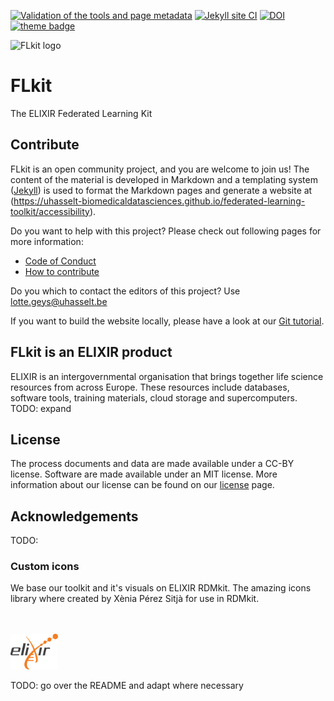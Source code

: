 [![Validation of the tools and page metadata](https://github.com/elixir-europe/rdmkit/actions/workflows/tool_list_conversion.yml/badge.svg)](https://github.com/elixir-europe/rdmkit/actions/workflows/tool_list_conversion.yml) [![Jekyll site CI](https://github.com/elixir-europe/rdmkit/workflows/Jekyll%20site%20CI/badge.svg)](https://github.com/elixir-europe/rdmkit/actions?query=workflow%3A%22Jekyll+site+CI%22) [![DOI](https://zenodo.org/badge/DOI/10.5281/zenodo.5110061.svg)](https://doi.org/10.5281/zenodo.5110061) [![theme badge](https://img.shields.io/badge/ELIXIR%20toolkit%20theme-jekyll-blue?color=0d6efd)](https://github.com/ELIXIR-Belgium/elixir-toolkit-theme)

<img src="https://uhasselt-biomedicaldatasciences.github.io/federated-learning-toolkit/master/assets/img/FLkit_logo.svg" alt="FLkit logo" width="450"/>

# FLkit
The ELIXIR Federated Learning Kit

## Contribute

FLkit is an open community project, and you are welcome to join us!
The content of the material is developed in Markdown and a templating system ([Jekyll](http://jekyllrb.com/))
is used to format the Markdown pages and generate a website at (<https://uhasselt-biomedicaldatasciences.github.io/federated-learning-toolkit/accessibility>).

Do you want to help with this project? Please check out following pages for more information:

* [Code of Conduct](https://uhasselt-biomedicaldatasciences.github.io/federated-learning-toolkit/blob/master/CODE_OF_CONDUCT.md)
* [How to contribute](https://uhasselt-biomedicaldatasciences.github.io/federated-learning-toolkit/how_to_contribute)


Do you which to contact the editors of this project? Use <lotte.geys@uhasselt.be>

If you want to build the website locally, please have a look at our [Git tutorial](https://uhasselt-biomedicaldatasciences.github.io/federated-learning-toolkit/working_with_git).


## FLkit is an ELIXIR product

ELIXIR is an intergovernmental organisation that brings together life science resources from across Europe.
These resources include databases, software tools, training materials, cloud storage and supercomputers.
TODO: expand


## License

The process documents and data are made available under a CC-BY license.
Software are made available under an MIT license.
More information about our license can be found on our [license](LICENSE) page.

## Acknowledgements

TODO: 

### Custom icons

We base our toolkit and it's visuals on ELIXIR RDMkit. The amazing icons library where created by Xènia Pérez Sitjà for use in RDMkit.

<br>
<br>
<a href="https://elixir-europe.org/about-us/how-funded/eu-projects/converge"><img src="https://raw.githubusercontent.com/elixir-europe/rdmkit/master/assets/img/elixir_logo_inverted.svg" width="15%"></a>


TODO:  go over the README and adapt where necessary 
